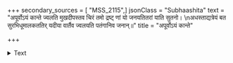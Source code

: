 +++
secondary_sources = [ "MSS_2115",]
jsonClass = "Subhaashita"
text = "अपूर्वोऽयं कान्ते ज्वलति मुखदीपस्तव चिरं तमो द्रष्ट् णां यो जनयतितरां याति सुतनो।  \nअधस्ताद्यत्रेयं बत सुरभिधूमालकततिर् यदीया वार्तैव ज्वलयति पतंगानिव जनान्॥"
title = "अपूर्वोऽयं कान्ते"

+++

<details><summary>Text</summary>

अपूर्वोऽयं कान्ते ज्वलति मुखदीपस्तव चिरं तमो द्रष्ट् णां यो जनयतितरां याति सुतनो।  
अधस्ताद्यत्रेयं बत सुरभिधूमालकततिर् यदीया वार्तैव ज्वलयति पतंगानिव जनान्॥
</details>
